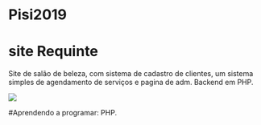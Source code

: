 # Pisi2019

# site Requinte

Site de salão de beleza, com sistema de cadastro de clientes, um sistema simples de agendamento de serviços e pagina de adm.
Backend em PHP.


<img src="images/log.png">

#Aprendendo a programar: PHP.
